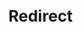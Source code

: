 ﻿---
layout: src/layouts/Redirect.astro
title: Redirect
redirect: https://octopus.com/docs/administration/managing-infrastructure/moving-your-octopus/index
pubDate:  2023-01-01
navSearch: false
navSitemap: false
navMenu: false
---
